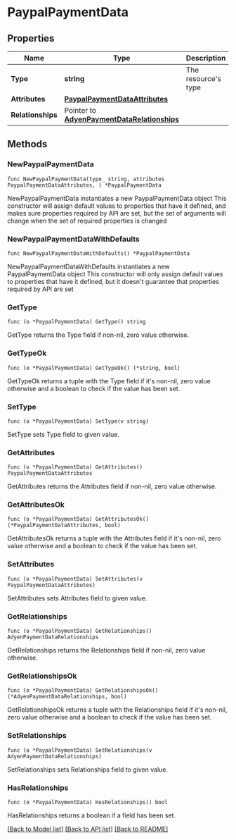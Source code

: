 # PaypalPaymentData

## Properties

Name | Type | Description | Notes
------------ | ------------- | ------------- | -------------
**Type** | **string** | The resource&#39;s type | 
**Attributes** | [**PaypalPaymentDataAttributes**](PaypalPaymentDataAttributes.md) |  | 
**Relationships** | Pointer to [**AdyenPaymentDataRelationships**](AdyenPaymentDataRelationships.md) |  | [optional] 

## Methods

### NewPaypalPaymentData

`func NewPaypalPaymentData(type_ string, attributes PaypalPaymentDataAttributes, ) *PaypalPaymentData`

NewPaypalPaymentData instantiates a new PaypalPaymentData object
This constructor will assign default values to properties that have it defined,
and makes sure properties required by API are set, but the set of arguments
will change when the set of required properties is changed

### NewPaypalPaymentDataWithDefaults

`func NewPaypalPaymentDataWithDefaults() *PaypalPaymentData`

NewPaypalPaymentDataWithDefaults instantiates a new PaypalPaymentData object
This constructor will only assign default values to properties that have it defined,
but it doesn't guarantee that properties required by API are set

### GetType

`func (o *PaypalPaymentData) GetType() string`

GetType returns the Type field if non-nil, zero value otherwise.

### GetTypeOk

`func (o *PaypalPaymentData) GetTypeOk() (*string, bool)`

GetTypeOk returns a tuple with the Type field if it's non-nil, zero value otherwise
and a boolean to check if the value has been set.

### SetType

`func (o *PaypalPaymentData) SetType(v string)`

SetType sets Type field to given value.


### GetAttributes

`func (o *PaypalPaymentData) GetAttributes() PaypalPaymentDataAttributes`

GetAttributes returns the Attributes field if non-nil, zero value otherwise.

### GetAttributesOk

`func (o *PaypalPaymentData) GetAttributesOk() (*PaypalPaymentDataAttributes, bool)`

GetAttributesOk returns a tuple with the Attributes field if it's non-nil, zero value otherwise
and a boolean to check if the value has been set.

### SetAttributes

`func (o *PaypalPaymentData) SetAttributes(v PaypalPaymentDataAttributes)`

SetAttributes sets Attributes field to given value.


### GetRelationships

`func (o *PaypalPaymentData) GetRelationships() AdyenPaymentDataRelationships`

GetRelationships returns the Relationships field if non-nil, zero value otherwise.

### GetRelationshipsOk

`func (o *PaypalPaymentData) GetRelationshipsOk() (*AdyenPaymentDataRelationships, bool)`

GetRelationshipsOk returns a tuple with the Relationships field if it's non-nil, zero value otherwise
and a boolean to check if the value has been set.

### SetRelationships

`func (o *PaypalPaymentData) SetRelationships(v AdyenPaymentDataRelationships)`

SetRelationships sets Relationships field to given value.

### HasRelationships

`func (o *PaypalPaymentData) HasRelationships() bool`

HasRelationships returns a boolean if a field has been set.


[[Back to Model list]](../README.md#documentation-for-models) [[Back to API list]](../README.md#documentation-for-api-endpoints) [[Back to README]](../README.md)


